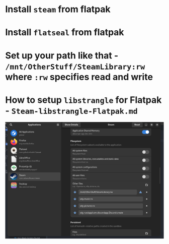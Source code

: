 # Install `steam` from flatpak
# Install `flatseal` from flatpak
# Set up your path like that - `/mnt/OtherStuff/SteamLibrary:rw` where `:rw` specifies read and write
# How to setup `libstrangle` for Flatpak - `Steam-libstrangle-Flatpak.md`

<img src="./steam-flatpak.png" />